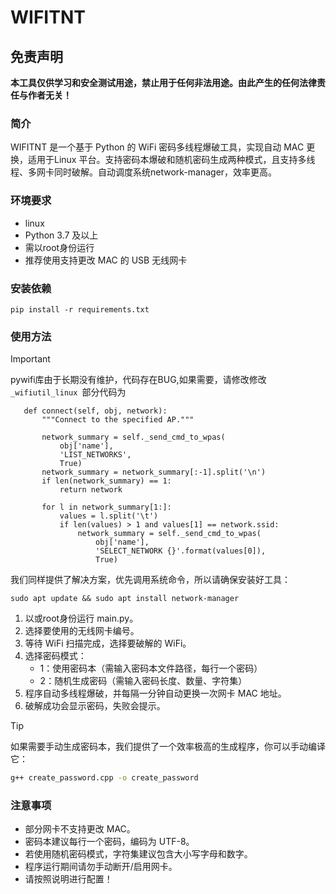 # WIFITNT

## 免责声明
**本工具仅供学习和安全测试用途，禁止用于任何非法用途。由此产生的任何法律责任与作者无关！**

### 简介
WIFITNT 是一个基于 Python 的 WiFi 密码多线程爆破工具，实现自动 MAC 更换，适用于Linux 平台。支持密码本爆破和随机密码生成两种模式，且支持多线程、多网卡同时破解。自动调度系统network-manager，效率更高。

### 环境要求
- linux
- Python 3.7 及以上
- 需以root身份运行
- 推荐使用支持更改 MAC 的 USB 无线网卡

### 安装依赖
```shell
pip install -r requirements.txt
```

### 使用方法
> [!IMPORTANT]
>pywifi库由于长期没有维护，代码存在BUG,如果需要，请修改修改 `_wifiutil_linux `部分代码为
>```
>    def connect(self, obj, network):
>        """Connect to the specified AP."""
>
>        network_summary = self._send_cmd_to_wpas(
>            obj['name'],
>            'LIST_NETWORKS',
>            True)
>        network_summary = network_summary[:-1].split('\n')
>        if len(network_summary) == 1:
>            return network
>
>        for l in network_summary[1:]:
>            values = l.split('\t')
>            if len(values) > 1 and values[1] == network.ssid:
>                network_summary = self._send_cmd_to_wpas(
>                    obj['name'],
>                    'SELECT_NETWORK {}'.format(values[0]),
>                    True)
>```                    
>我们同样提供了解决方案，优先调用系统命令，所以请确保安装好工具：
>```
>sudo apt update && sudo apt install network-manager
>```

1. 以或root身份运行 main.py。
2. 选择要使用的无线网卡编号。
3. 等待 WiFi 扫描完成，选择要破解的 WiFi。
4. 选择密码模式：
   - 1：使用密码本（需输入密码本文件路径，每行一个密码）
   - 2：随机生成密码（需输入密码长度、数量、字符集）
5. 程序自动多线程爆破，并每隔一分钟自动更换一次网卡 MAC 地址。
6. 破解成功会显示密码，失败会提示。

> [!TIP]
>如果需要手动生成密码本，我们提供了一个效率极高的生成程序，你可以手动编译它：
>```bash
>g++ create_password.cpp -o create_password
>```

### 注意事项
- 部分网卡不支持更改 MAC。
- 密码本建议每行一个密码，编码为 UTF-8。
- 若使用随机密码模式，字符集建议包含大小写字母和数字。
- 程序运行期间请勿手动断开/启用网卡。
- 请按照说明进行配置！